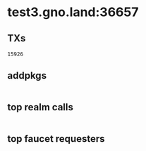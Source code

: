 # test3.gno.land:36657

## TXs
```
15926
```

## addpkgs
```
```

## top realm calls
```
```

## top faucet requesters
```
```

